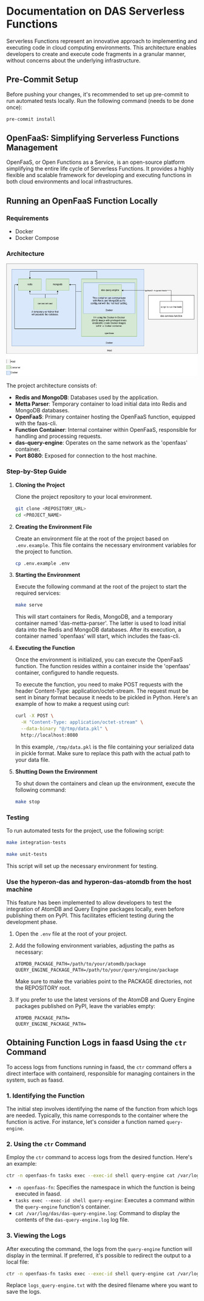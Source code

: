 # Documentation on DAS Serverless Functions

Serverless Functions represent an innovative approach to implementing and executing code in cloud computing environments. This architecture enables developers to create and execute code fragments in a granular manner, without concerns about the underlying infrastructure.

## Pre-Commit Setup

Before pushing your changes, it's recommended to set up pre-commit to run automated tests locally. Run the following command (needs to be done once):

```bash
pre-commit install
```

## OpenFaaS: Simplifying Serverless Functions Management

OpenFaaS, or Open Functions as a Service, is an open-source platform simplifying the entire life cycle of Serverless Functions. It provides a highly flexible and scalable framework for developing and executing functions in both cloud environments and local infrastructures.

## Running an OpenFaaS Function Locally

### Requirements

- Docker
- Docker Compose

### Architecture

![Architecture](./docs/images/local-architecture.jpg)

The project architecture consists of:

- **Redis and MongoDB**: Databases used by the application.
- **Metta Parser**: Temporary container to load initial data into Redis and MongoDB databases.
- **OpenFaaS**: Primary container hosting the OpenFaaS function, equipped with the faas-cli.
- **Function Container**: Internal container within OpenFaaS, responsible for handling and processing requests.
- **das-query-engine**: Operates on the same network as the 'openfaas' container.
- **Port 8080**: Exposed for connection to the host machine.

### Step-by-Step Guide

1. **Cloning the Project**

   Clone the project repository to your local environment.

   ```bash
   git clone <REPOSITORY_URL>
   cd <PROJECT_NAME>
   ```

2. **Creating the Environment File**

   Create an environment file at the root of the project based on `.env.example`. This file contains the necessary environment variables for the project to function.

   ```bash
   cp .env.example .env
   ```

3. **Starting the Environment**

   Execute the following command at the root of the project to start the required services:

   ```bash
   make serve
   ```

   This will start containers for Redis, MongoDB, and a temporary container named 'das-metta-parser'. The latter is used to load initial data into the Redis and MongoDB databases. After its execution, a container named 'openfaas' will start, which includes the faas-cli.

4. **Executing the Function**

   Once the environment is initialized, you can execute the OpenFaaS function. The function resides within a container inside the 'openfaas' container, configured to handle requests.

   To execute the function, you need to make POST requests with the header Content-Type: application/octet-stream. The request must be sent in binary format because it needs to be pickled in Python. Here's an example of how to make a request using curl:

   ```bash
   curl -X POST \
     -H "Content-Type: application/octet-stream" \
     --data-binary "@/tmp/data.pkl" \
     http://localhost:8080
   ```

   In this example, `/tmp/data.pkl` is the file containing your serialized data in pickle format. Make sure to replace this path with the actual path to your data file.

5. **Shutting Down the Environment**

   To shut down the containers and clean up the environment, execute the following command:

   ```bash
   make stop
   ```

### Testing

To run automated tests for the project, use the following script:

```bash
make integration-tests
```

```bash
make unit-tests
```

This script will set up the necessary environment for testing.

### Use the hyperon-das and hyperon-das-atomdb from the host machine

This feature has been implemented to allow developers to test the integration of AtomDB and Query Engine packages locally, even before publishing them on PyPI. This facilitates efficient testing during the development phase.

1. Open the `.env` file at the root of your project.

2. Add the following environment variables, adjusting the paths as necessary:

   ```dotenv
   ATOMDB_PACKAGE_PATH=/path/to/your/atomdb/package
   QUERY_ENGINE_PACKAGE_PATH=/path/to/your/query/engine/package
   ```

   Make sure to make the variables point to the PACKAGE directories, not the REPOSITORY root.

3. If you prefer to use the latest versions of the AtomDB and Query Engine packages published on PyPI, leave the variables empty:

   ```dotenv
   ATOMDB_PACKAGE_PATH=
   QUERY_ENGINE_PACKAGE_PATH=
   ```

## Obtaining Function Logs in faasd Using the `ctr` Command

To access logs from functions running in faasd, the `ctr` command offers a direct interface with containerd, responsible for managing containers in the system, such as faasd.

### 1. Identifying the Function

The initial step involves identifying the name of the function from which logs are needed. Typically, this name corresponds to the container where the function is active. For instance, let's consider a function named `query-engine`.

### 2. Using the `ctr` Command

Employ the `ctr` command to access logs from the desired function. Here's an example:

```bash
ctr -n openfaas-fn tasks exec --exec-id shell query-engine cat /var/log/das/das-query-engine.log
```

- `-n openfaas-fn`: Specifies the namespace in which the function is being executed in faasd.
- `tasks exec --exec-id shell query-engine`: Executes a command within the `query-engine` function's container.
- `cat /var/log/das/das-query-engine.log`: Command to display the contents of the `das-query-engine.log` log file.

### 3. Viewing the Logs

After executing the command, the logs from the `query-engine` function will display in the terminal. If preferred, it's possible to redirect the output to a local file:

```bash
ctr -n openfaas-fn tasks exec --exec-id shell query-engine cat /var/log/das/das-query-engine.log > logs_query-engine.txt
```

Replace `logs_query-engine.txt` with the desired filename where you want to save the logs.
